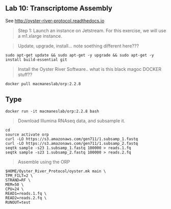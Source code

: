 Lab 10: Transcriptome Assembly
--

See http://oyster-river-protocol.readthedocs.io

> Step 1: Launch an instance on Jetstream. For this exercise, we will use a m1.xlarge instance.

> Update, upgrade, install... note soething different here???

```
sudo apt-get update && sudo apt-get -y upgrade && sudo apt-get -y install build-essential git
```

> Install the Oyster River Software.. what is this black magoc DOCKER stuff??

```
docker pull macmaneslab/orp:2.2.8
```
## Type

```
docker run -it macmaneslab/orp:2.2.8 bash
```

> Download Illumina RNAseq data, and subsample it.

```
cd
source activate orp
curl -LO https://s3.amazonaws.com/gen711/1.subsamp_1.fastq
curl -LO https://s3.amazonaws.com/gen711/1.subsamp_2.fastq
seqtk sample -s23 1.subsamp_1.fastq 100000 > reads.1.fq
seqtk sample -s23 1.subsamp_2.fastq 100000 > reads.2.fq
```

> Assemble using the ORP

```
$HOME/Oyster_River_Protocol/oyster.mk main \
TPM_FILT=2 \
STRAND=RF \
MEM=50 \
CPU=24 \
READ1=reads.1.fq \
READ2=reads.2.fq \
RUNOUT=test
```
